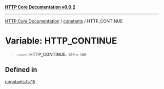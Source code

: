 [**HTTP Core Documentation v0.0.2**](../../README.md)

***

[HTTP Core Documentation](../../modules.md) / [constants](../README.md) / HTTP\_CONTINUE

# Variable: HTTP\_CONTINUE

> `const` **HTTP\_CONTINUE**: `100` = `100`

## Defined in

[constants.ts:15](https://github.com/stonemjs/http-core/blob/ed7c2187bd85b6877da7cd9f8c94448716446e07/src/constants.ts#L15)
